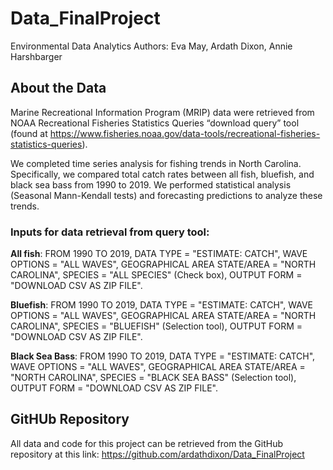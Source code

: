 # Data_FinalProject
Environmental Data Analytics
Authors: Eva May, Ardath Dixon, Annie Harshbarger

## About the Data  
  
Marine Recreational Information Program (MRIP) data were retrieved from NOAA Recreational Fisheries Statistics Queries “download query” tool (found at https://www.fisheries.noaa.gov/data-tools/recreational-fisheries-statistics-queries). 

We completed time series analysis for fishing trends in North Carolina. Specifically, we compared total catch rates between all fish, bluefish, and black sea bass from 1990 to 2019. We performed statistical analysis (Seasonal Mann-Kendall tests) and forecasting predictions to analyze these trends. 

### Inputs for data retrieval from query tool:  
  
**All fish**: FROM 1990 TO 2019, DATA TYPE = "ESTIMATE: CATCH", WAVE OPTIONS = "ALL WAVES", GEOGRAPHICAL AREA STATE/AREA = "NORTH CAROLINA", SPECIES = "ALL SPECIES" (Check box), OUTPUT FORM = "DOWNLOAD CSV AS ZIP FILE".   
  
**Bluefish**: FROM 1990 TO 2019, DATA TYPE = "ESTIMATE: CATCH", WAVE OPTIONS = "ALL WAVES", GEOGRAPHICAL AREA STATE/AREA = "NORTH CAROLINA", SPECIES = "BLUEFISH" (Selection tool), OUTPUT FORM = "DOWNLOAD CSV AS ZIP FILE".  
  
**Black Sea Bass**: FROM 1990 TO 2019, DATA TYPE = "ESTIMATE: CATCH", WAVE OPTIONS = "ALL WAVES", GEOGRAPHICAL AREA STATE/AREA = "NORTH CAROLINA", SPECIES = "BLACK SEA BASS" (Selection tool), OUTPUT FORM = "DOWNLOAD CSV AS ZIP FILE".  
  
## GitHUb Repository  
  
All data and code for this project can be retrieved from the GitHub repository at this link: https://github.com/ardathdixon/Data_FinalProject
